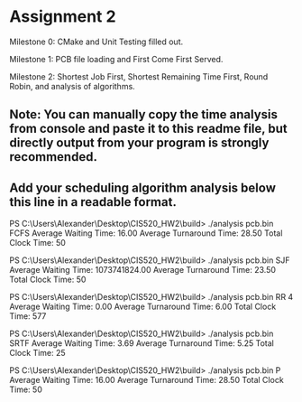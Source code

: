 # Assignment 2

Milestone 0: CMake and Unit Testing filled out. 

Milestone 1: PCB file loading and First Come First Served. 

Milestone 2: Shortest Job First, Shortest Remaining Time First, Round Robin, and analysis of algorithms. 

Note: 
You can manually copy the time analysis from console and paste it to this readme file, but directly output from your program is strongly recommended.     
---------------------------------------------------------------------------
Add your scheduling algorithm analysis below this line in a readable format. 
---------------------------------------------------------------------------
PS C:\Users\Alexander\Desktop\CIS520_HW2\build> ./analysis pcb.bin FCFS
Average Waiting Time: 16.00
Average Turnaround Time: 28.50
Total Clock Time: 50

PS C:\Users\Alexander\Desktop\CIS520_HW2\build> ./analysis pcb.bin SJF 
Average Waiting Time: 1073741824.00
Average Turnaround Time: 23.50
Total Clock Time: 50

PS C:\Users\Alexander\Desktop\CIS520_HW2\build> ./analysis pcb.bin RR 4  
Average Waiting Time: 0.00
Average Turnaround Time: 6.00
Total Clock Time: 577

PS C:\Users\Alexander\Desktop\CIS520_HW2\build> ./analysis pcb.bin SRTF
Average Waiting Time: 3.69
Average Turnaround Time: 5.25
Total Clock Time: 25

PS C:\Users\Alexander\Desktop\CIS520_HW2\build> ./analysis pcb.bin P
Average Waiting Time: 16.00
Average Turnaround Time: 28.50
Total Clock Time: 50